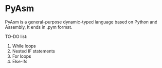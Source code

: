 # PyAsm

PyAsm is a general-purpose dynamic-typed language based on Python and Assembly, It ends in .pym format.

TO-DO list:
1. While loops
2. Nested IF statements
3. For loops
4. Else-ifs
